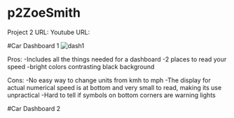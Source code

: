 # p2ZoeSmith
Project 2 URL: 
Youtube URL:


#Car Dashboard 1
![dash1](https://user-images.githubusercontent.com/74264662/115169221-0598ec00-a083-11eb-8319-613c399aece4.png)

Pros: 
-Includes all the things needed for a dashboard
-2 places to read your speed
-bright colors contrasting black background

Cons:
-No easy way to change units from kmh to mph
-The display for actual numerical speed is at bottom and very small to read, making its use unpractical
-Hard to tell if symbols on bottom corners are warning lights

#Car Dashboard 2
